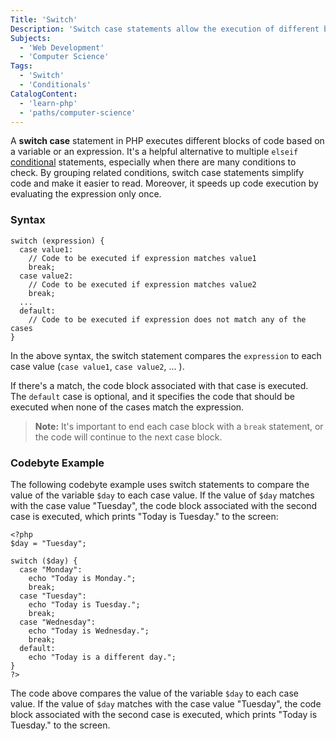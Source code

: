 ```yaml
---
Title: 'Switch'
Description: 'Switch case statements allow the execution of different blocks of code based on the value of a variable or expression.'
Subjects:
  - 'Web Development'
  - 'Computer Science'
Tags:
  - 'Switch'
  - 'Conditionals'
CatalogContent:
  - 'learn-php'
  - 'paths/computer-science'
---
```


A **switch case** statement in PHP executes different blocks of code based on a variable or an expression. It's a helpful alternative to multiple `elseif` [conditional](https://www.codecademy.com/resources/docs/php/conditionals) statements, especially when there are many conditions to check. By grouping related conditions, switch case statements simplify code and make it easier to read. Moreover, it speeds up code execution by evaluating the expression only once.

### Syntax

```
switch (expression) {
  case value1:
    // Code to be executed if expression matches value1
    break;
  case value2:
    // Code to be executed if expression matches value2
    break;
  ...
  default:
    // Code to be executed if expression does not match any of the cases
}
```

In the above syntax, the switch statement compares the `expression` to each case value (`case value1`, `case value2`, ... ).

If there's a match, the code block associated with that case is executed. The `default` case is optional, and it specifies the code that should be executed when none of the cases match the expression.

> **Note:** It's important to end each case block with a `break` statement, or the code will continue to the next case block.

### Codebyte Example

The following codebyte example uses switch statements to compare the value of the variable `$day` to each case value. If the value of `$day` matches with the case value "Tuesday", the code block associated with the second case is executed, which prints "Today is Tuesday." to the screen:

```codebyte/php
<?php
$day = "Tuesday";

switch ($day) {
  case "Monday":
    echo "Today is Monday.";
    break;
  case "Tuesday":
    echo "Today is Tuesday.";
    break;
  case "Wednesday":
    echo "Today is Wednesday.";
    break;
  default:
    echo "Today is a different day.";
}
?>
```
The code above compares the value of the variable `$day` to each case value. If the value of `$day` matches with the case value "Tuesday", the code block associated with the second case is executed, which prints "Today is Tuesday." to the screen.